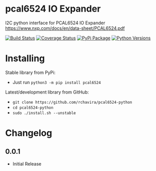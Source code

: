 # pcal6524 IO Expander


I2C python interface for PCAL6524 IO Expander https://www.nxp.com/docs/en/data-sheet/PCAL6524.pdf


[![Build Status](https://shields.io/github/workflow/status/rchavira/pcal6524-python/Python%20Tests.svg)](https://github.com/rchavira/pcal6524-python/actions/workflows/test.yml)
[![Coverage Status](https://coveralls.io/repos/github/rchavira/pcal6524-python/badge.svg?branch=master)](https://coveralls.io/github/rchavira/pcal6524-python?branch=master)
[![PyPi Package](https://img.shields.io/pypi/v/pcal6524.svg)](https://pypi.python.org/pypi/pcal6524)
[![Python Versions](https://img.shields.io/pypi/pyversions/pcal6524.svg)](https://pypi.python.org/pypi/pcal6524)


# Installing

Stable library from PyPi:

* Just run `python3 -m pip install pcal6524`

Latest/development library from GitHub:

* `git clone https://github.com/rchavira/pcal6524-python`
* `cd pcal6524-python`
* `sudo ./install.sh --unstable`



# Changelog

0.0.1
-----

* Initial Release
